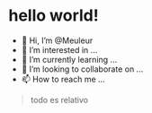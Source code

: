 # hello world!

- 👋 Hi, I’m @Meuleur
- 👀 I’m interested in ...
- 🌱 I’m currently learning ...
- 💞️ I’m looking to collaborate on ...
- 📫 How to reach me ...
> todo es relativo
<!---
Meuleur/Meuleur is a ✨ special ✨ repository because its `README.md` (this file) appears on your GitHub profile.
You can click the Preview link to take a look at your changes.
--->
